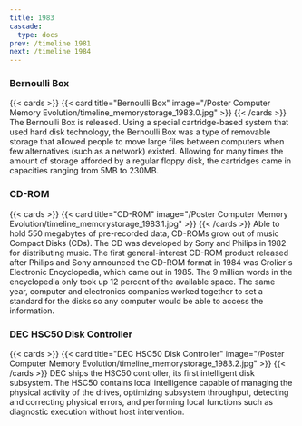 ```yaml
---
title: 1983
cascade:
  type: docs
prev: /timeline 1981
next: /timeline 1984
---
```

### Bernoulli Box

{{< cards >}}
  {{< card title="Bernoulli Box" image="/Poster Computer Memory Evolution/timeline_memorystorage_1983.0.jpg" >}}
{{< /cards >}}
The Bernoulli Box is released. Using a special cartridge-based system that used hard disk technology, the Bernoulli Box was a type of removable storage that allowed people to move large files between computers when few alternatives (such as a network) existed. Allowing for many times the amount of storage afforded by a regular floppy disk, the cartridges came in capacities ranging from 5MB to 230MB.

### CD-ROM

{{< cards >}}
  {{< card title="CD-ROM" image="/Poster Computer Memory Evolution/timeline_memorystorage_1983.1.jpg" >}}
{{< /cards >}}
Able to hold 550 megabytes of pre-recorded data, CD-ROMs grow out of music Compact Disks (CDs). The CD was developed by Sony and Philips in 1982 for distributing music. The first general-interest CD-ROM product released after Philips and Sony announced the CD-ROM format in 1984 was Grolier´s Electronic Encyclopedia, which came out in 1985. The 9 million words in the encyclopedia only took up 12 percent of the available space. The same year, computer and electronics companies worked together to set a standard for the disks so any computer would be able to access the information.

### DEC HSC50 Disk Controller

{{< cards >}}
  {{< card title="DEC HSC50 Disk Controller" image="/Poster Computer Memory Evolution/timeline_memorystorage_1983.2.jpg" >}}
{{< /cards >}}
DEC ships the HSC50 controller, its first intelligent disk subsystem. The HSC50 contains local intelligence capable of managing the physical activity of the drives, optimizing subsystem throughput, detecting and correcting physical errors, and performing local functions such as diagnostic execution without host intervention.

